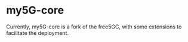 # my5G-core

Currently, my5G-core is a fork of the free5GC, with some extensions to facilitate the deployment.
